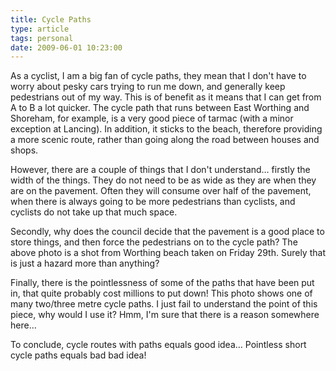 ```yaml
---
title: Cycle Paths
type: article
tags: personal
date: 2009-06-01 10:23:00
---
```


As a cyclist, I am a big fan of cycle paths, they mean that I don't have to worry about pesky cars trying to run me down, and generally keep pedestrians out of my way.  This is of benefit as it means that I can get from A to B a lot quicker.  The cycle path that runs between East Worthing and Shoreham, for example, is a very good piece of tarmac (with a minor exception at Lancing).   In addition, it sticks to the beach, therefore providing a more scenic route, rather than going along the road between houses and shops.

However, there are a couple of things that I don't understand… firstly the width of the things. They do not need to be as wide as they are when they are on the pavement.  Often they will consume over half of the pavement, when there is always going to be more pedestrians than cyclists, and cyclists do not take up that much space.

Secondly, why does the council decide that the pavement is a good place to store things, and then force the pedestrians on to the cycle path?  The above photo is a shot from Worthing beach taken on Friday 29th.  Surely that is just a hazard more than anything?

Finally, there is the pointlessness of some of the paths that have been put in, that quite probably cost millions to put down!  This photo shows one of many two/three metre cycle paths. I just fail to understand the point of this piece, why would I use it?  Hmm, I'm sure that there is a reason somewhere here…

To conclude, cycle routes with paths equals good idea… Pointless short cycle paths equals bad bad idea!
